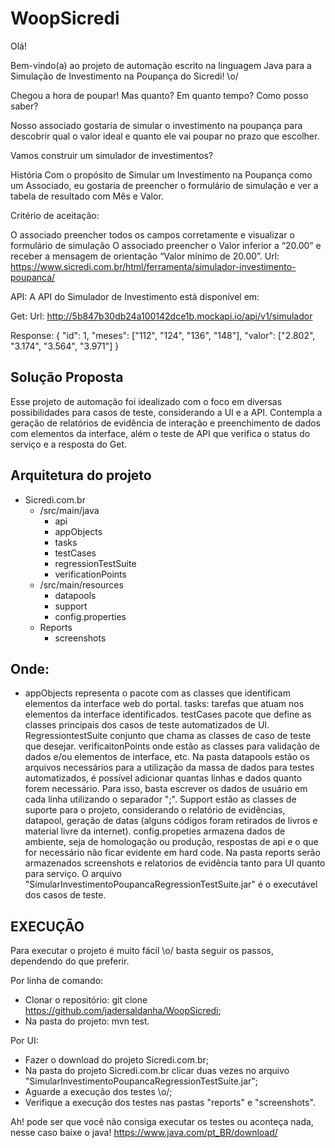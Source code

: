 # WoopSicredi

Olá!

Bem-vindo(a) ao projeto de automação escrito na linguagem Java para a Simulação de Investimento
na Poupança do Sicredi! \o/

Chegou a hora de poupar! Mas quanto? Em quanto tempo? Como posso saber?

Nosso associado gostaria de simular o investimento na poupança para descobrir qual o valor ideal e quanto ele vai poupar no prazo que escolher.

Vamos construir um simulador de investimentos?

História
Com o propósito de Simular um Investimento na Poupança
como um Associado,
eu gostaria de preencher o formulário de simulação
e ver a tabela de resultado com Mês e Valor.

Critério de aceitação:

O associado preencher todos os campos corretamente e visualizar o formulário de simulação
O associado preencher o Valor inferior a “20.00” e receber a mensagem de orientação “Valor mínimo de 20.00”.
Url: https://www.sicredi.com.br/html/ferramenta/simulador-investimento-poupanca/

API:
A API do Simulador de Investimento está disponível em:

Get:
Url: http://5b847b30db24a100142dce1b.mockapi.io/api/v1/simulador

Response:
{
"id": 1,
"meses": ["112", "124", "136", "148"],
"valor": ["2.802", "3.174", "3.564", "3.971"]
}

## Solução Proposta

Esse projeto de automação foi idealizado com o foco em diversas possibilidades para casos de teste, considerando a UI e a API. Contempla a geração de relatórios de evidência de interação e preenchimento de dados com elementos da interface, além o teste de API que verifica o status do serviço e a resposta do Get. 

## Arquitetura do projeto
- Sicredi.com.br
	- /src/main/java
		- api
		- appObjects
		- tasks
		- testCases
		- regressionTestSuite
		- verificationPoints
	- /src/main/resources
		- datapools
		- support
		- config.properties
	- Reports
		- screenshots
		
## Onde:
- appObjects representa o pacote com as classes que identificam elementos da interface web do portal. tasks: tarefas que atuam nos elementos da interface identificados. testCases pacote que define as classes principais dos casos de teste automatizados de UI. RegressiontestSuite conjunto que chama as classes de caso de teste que desejar. verificaitonPoints onde estão as classes para validação de dados e/ou elementos de interface, etc. Na pasta datapools estão os arquivos necessários para a utilização da massa de dados para testes automatizados, é possível adicionar quantas linhas e dados quanto forem necessário. Para isso, basta escrever os dados de usuário em cada linha utilizando o separador ";". Support estão as classes de suporte para o projeto, considerando o relatório de evidências, datapool, geração de datas (alguns códigos foram retirados de livros e material livre da internet). config.propeties armazena dados de ambiente, seja de homologação ou produção, respostas de api e o que for necessário não ficar evidente em hard code. Na pasta reports serão armazenados screenshots e relatorios de evidência tanto para UI quanto para serviço. O arquivo "SimularInvestimentoPoupancaRegressionTestSuite.jar" é o executável dos casos de teste.  

## EXECUÇÃO

Para executar o projeto é muito fácil \o/ basta seguir os passos, dependendo do que preferir.

Por linha de comando:
- Clonar o repositório: git clone https://github.com/jadersaldanha/WoopSicredi;
- Na pasta do projeto: mvn test.

Por UI:
- Fazer o download do projeto Sicredi.com.br;
- Na pasta do projeto Sicredi.com.br clicar duas vezes no arquivo "SimularInvestimentoPoupancaRegressionTestSuite.jar";
- Aguarde a execução dos testes \o/;
- Verifique a execução dos testes nas pastas "reports" e "screenshots".

Ah! pode ser que você não consiga executar os testes ou aconteça nada, nesse caso baixe o java!
https://www.java.com/pt_BR/download/
